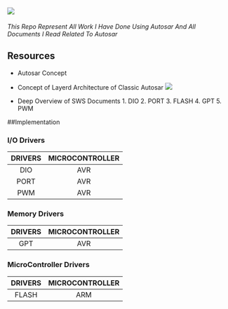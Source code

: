 # [![](https://upload.wikimedia.org/wikipedia/commons/thumb/4/4f/Autosar_Logo.svg/1200px-Autosar_Logo.svg.png)](https://upload.wikimedia.org/wikipedia/commons/thumb/4/4f/Autosar_Logo.svg/1200px-Autosar_Logo.svg.png)
*This Repo Represent All Work I Have Done Using Autosar And All Documents I Read Related To Autosar*

## Resources
- Autosar Concept
- Concept of Layerd Architecture of Classic Autosar
[![](https://i2.wp.com/autosartutorials.com/wp-content/uploads/2019/12/AUTOSAR-2BBD_Deep.jpg?w=1024&ssl=1)](https://i2.wp.com/autosartutorials.com/wp-content/uploads/2019/12/AUTOSAR-2BBD_Deep.jpg?w=1024&ssl=1)

- Deep Overview of SWS Documents
		1. DIO
		2. PORT
		3. FLASH
		4. GPT
		5. PWM

##Implementation

### I/O Drivers
|**DRIVERS**   | MICROCONTROLLER |
| :------------: | :------------: |
| DIO  | AVR  |
|  PORT |  AVR |
| PWM  | AVR  |

### Memory Drivers
|**DRIVERS**   | MICROCONTROLLER |
| :------------: | :------------: |
| GPT  | AVR  |

### MicroController Drivers
|**DRIVERS**   | MICROCONTROLLER |
| :------------: | :------------: |
| FLASH  | ARM  |
